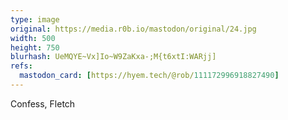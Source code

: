 ```yaml
---
type: image
original: https://media.r0b.io/mastodon/original/24.jpg
width: 500
height: 750
blurhash: UeMQYE~Vx]Io~W9ZaKxa-;M{t6xtI:WARjj]
refs:
  mastodon_card: [https://hyem.tech/@rob/111172996918827490]
---
```


Confess, Fletch
